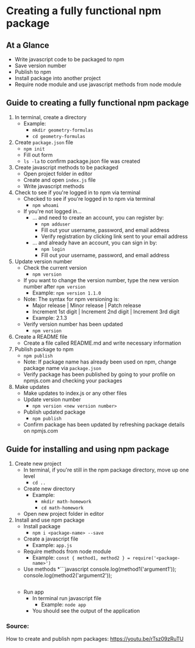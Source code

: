 # Creating a fully functional npm package

## At a Glance
* Write javascript code to be packaged to npm
* Save version number
* Publish to npm
* Install package into another project
* Require node module and use javascript methods from node module

## Guide to creating a fully functional npm package
1. In terminal, create a directory
    * Example: 
        * `mkdir geometry-formulas`
        * `cd geometry-formulas`
2. Create `package.json` file
    * `npm init`
    * Fill out form
    * `ls -la` to confirm package.json file was created
3. Create javascript methods to be packaged
    * Open project folder in editor
    * Create and open `index.js` file
    * Write javascript methods
4. Check to see if you're logged in to npm via terminal
    * Checked to see if you're logged in to npm via terminal
        * `npm whoami`
    * If you're not logged in...
        * ... and need to create an account, you can register by:
            * `npm adduser`
            * Fill out your username, password, and email address
            * Verify registration by clicking link sent to your email address
        * ... and already have an account, you can sign in by:
            * `npm login`
            * Fill out your username, password, and email address
5. Update version number
    * Check the current version
        * `npm version`
    * If you want to change the version number, type the new version number after `npm version`
        * Example: `npm version 1.1.0`
    * Note: The syntax for npm versioning is:
        * Major release | Minor release | Patch release
        * Increment 1st digit | Increment 2nd digit | Increment 3rd digit
        * Example: 2.1.3
    * Verify version number has been updated
        * `npm version`
6. Create a README file
    * Create a file called README.md and write necessary information
7. Publish package to npm
    * `npm publish`
    * Note: If package name has already been used on npm, change package name via `package.json`
    * Verify package has been published by going to your profile on npmjs.com and checking your packages
8. Make updates
    * Make updates to index.js or any other files
    * Update version number
        * `npm version <new version number>`
    * Publish updated package
        * `npm publish`
    * Confirm package has been updated by refreshing package details on npmjs.com

## Guide for installing and using npm package
1. Create new project
    * In terminal, if you're still in the npm package directory, move up one level
        * `cd ..`
    * Create new directory
        * Example: 
            * `mkdir math-homework`
            * `cd math-homework`
    * Open new project folder in editor
2. Install and use npm package
    * Install package
        * `npm i <package-name> --save`
    * Create a javascript file
        * Example: `app.js`
    * Require methods from node module
        * Example: `const { method1, method2 } = require('<package-name>')`
    * Use methods
        *```javascript
        console.log(method1('argument1'));
        console.log(method2('argument2'));
        ```
    * Run app
        * In terminal run javascript file
            * Example: `node app`
        * You should see the output of the application

### Source:
How to create and publish npm packages: https://youtu.be/rTsz09zRuTU